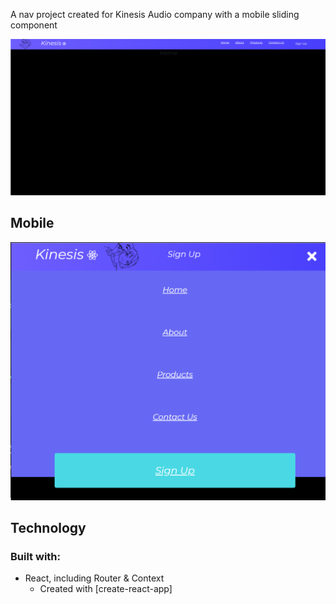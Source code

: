 A nav project created for Kinesis Audio company with a mobile sliding component

![](Kinesis/Readme.png)

## Mobile

![](Kinesis/Mobile.PNG)

## Technology

### Built with:
* React, including Router & Context
    * Created with [create-react-app]
